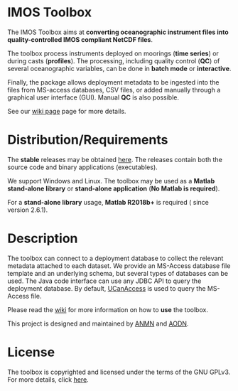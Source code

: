 # IMOS Toolbox

The IMOS Toolbox aims at **converting oceanographic instrument files into quality-controlled IMOS compliant NetCDF files**. 

The toolbox process instruments deployed on moorings (**time series**) or during casts (**profiles**). The processing, including quality control (**QC**) of several oceanographic variables, can be done in **batch mode** or **interactive**.

Finally, the package allows deployment metadata to be ingested into the files from MS-access databases, CSV files, or added manually through a graphical user interface (GUI). Manual **QC** is also possible.

See our [wiki page](https://github.com/aodn/imos-toolbox/wiki) page for more details.

# Distribution/Requirements

The **stable** releases may be obtained [here](https://github.com/aodn/imos-toolbox/releases). The releases contain both the source code and binary applications (executables).

We support Windows and Linux. The toolbox may be used as a **Matlab stand-alone library** or **stand-alone application** (**No Matlab is required**).

For a **stand-alone library** usage, **Matlab R2018b+** is required ( since version 2.6.1).

# Description

The toolbox can connect to a deployment database to collect the relevant metadata attached to each dataset. We provide an MS-Access database file template and an underlying schema, but several types of databases can be used. The Java code interface can use any JDBC API to query the deployment database. By default, [UCanAccess](http://ucanaccess.sourceforge.net/site.html) is used to query the MS-Access file.

Please read the [wiki](https://github.com/aodn/imos-toolbox/wiki) for more information on how to **use** the toolbox. 

This project is designed and maintained by [ANMN](http://imos.org.au/facilities/nationalmooringnetwork/) and [AODN](http://imos.org.au/facilities/aodn/).

# License

The toolbox is copyrighted and licensed under the terms of the GNU GPLv3. For more details, click [here](https://raw.githubusercontent.com/aodn/imos-toolbox/master/license.txt).
